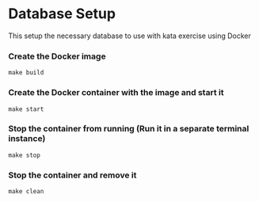 # Database Setup

This setup the necessary database to use with kata exercise using Docker

### Create the Docker image

```
make build
```

### Create the Docker container with the image and start it

```
make start
```

### Stop the container from running (Run it in a separate terminal instance)

```
make stop
```

### Stop the container and remove it

```
make clean
```